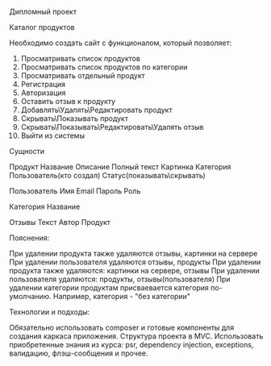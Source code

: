 Дипломный проект

Каталог продуктов

Необходимо создать сайт с функционалом, который позволяет:
1. Просматривать список продуктов
2. Просматривать список продуктов по категории
3. Просматривать отдельный продукт
4. Регистрация
5. Авторизация
6. Оставить отзыв к продукту
7. Добавлять\Удалять\Редактировать продукт
8. Скрывать\Показывать продукт
9. Скрывать\Показывать\Редактировать\Удалять отзыв
10. Выйти из системы

Сущности

Продукт
	Название
	Описание
	Полный текст
	Картинка
	Категория
	Пользователь(кто создал)
	Статус(показывать\скрывать)

Пользователь
	Имя
	Email
	Пароль
	Роль

Категория
	Название

Отзывы
	Текст
	Автор
	Продукт


Пояснения: 

При удалении продукта также удаляются отзывы, картинки на сервере
При удалении пользователя удаляются отзывы, продукты
При удалении продукта также удаляются: картинки на сервере, отзывы
При удалении пользователя удаляются: продукты, отзывы(пользователя)
При удалении категории продуктам присваевается категория по-умолчанию. Например, категория - "без категории"


Технологии и подходы:

Обязательно использовать composer и готовые компоненты для создания каркаса приложения. Структура проекта в MVC. Использовать приобретенные знания из курса: psr, dependency injection, exceptions, валидацию, флэш-сообщения и прочее.
